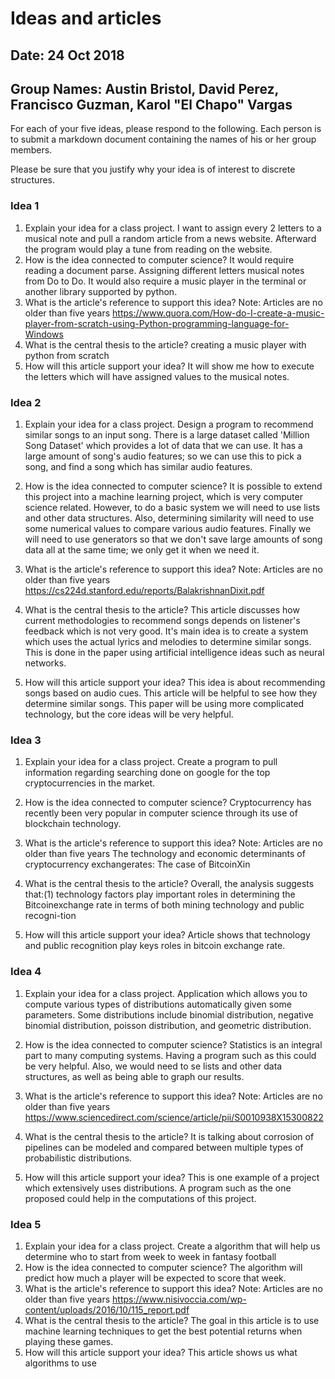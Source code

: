 # Ideas and articles


## Date: 24 Oct 2018
## Group Names: Austin Bristol, David Perez, Francisco Guzman, Karol "El Chapo" Vargas




For each of your five ideas, please respond to the following. Each person is to submit a markdown document containing the names of his or her group members.

Please be sure that you justify why your idea is of interest to discrete structures.



### Idea 1
1) Explain your idea for a class project.
I want to assign every 2 letters to a musical note and pull a random article from a news website. Afterward the program would
play a tune from reading on the website.
2) How is the idea connected to computer science?
It would require reading a document parse. Assigning different letters musical notes from Do to Do. It would also require a music player in the terminal or another library supported by python.
3) What is the article's reference to support this idea? Note: Articles are no older than five years
https://www.quora.com/How-do-I-create-a-music-player-from-scratch-using-Python-programming-language-for-Windows
4) What is the central thesis to the article?
creating a music player with python from scratch
5) How will this article support your idea?
It will show me how to execute the letters which will have assigned values to the musical notes.

### Idea 2
1) Explain your idea for a class project.
Design a program to recommend similar songs to an input song. There is a large dataset called 'Million Song Dataset' which provides a lot of data that we can use. It has a large amount of song's audio features; so we can use this to pick a song, and find a song which has similar audio features.

2) How is the idea connected to computer science?
It is possible to extend this project into a machine learning project, which is very computer science related. However, to do a basic system we will need to use lists and other data structures. Also, determining similarity will need to use some numerical values to compare various audio features. Finally we will need to use generators so that we don't save large amounts of song data all at the same time; we only get it when we need it.

3) What is the article's reference to support this idea? Note: Articles are no older than five years
https://cs224d.stanford.edu/reports/BalakrishnanDixit.pdf

4) What is the central thesis to the article?
This article discusses how current methodologies to recommend songs depends on listener's feedback which is not very good. It's main idea is to create a system which uses the actual lyrics and melodies to determine similar songs. This is done in the paper using artificial intelligence ideas such as neural networks.

5) How will this article support your idea?
This idea is about recommending songs based on audio cues. This article will be helpful to see how they determine similar songs. This paper will be using more complicated technology, but the core ideas will be very helpful.

### Idea 3
1) Explain your idea for a class project.
Create a program to pull information regarding searching done on google for the top cryptocurrencies in the market.

2) How is the idea connected to computer science?
Cryptocurrency has recently been very popular in computer science through its use of blockchain technology.
3) What is the article's reference to support this idea? Note: Articles are no older than five years
 The technology and economic determinants of cryptocurrency exchangerates: The case of BitcoinXin

4) What is the central thesis to the article?
Overall, the analysis suggests that:(1) technology factors play important roles in determining the Bitcoinexchange rate in terms of both mining technology and public recogni-tion
5) How will this article support your idea?
Article shows that technology and public recognition play keys roles in bitcoin exchange rate.

### Idea 4
1) Explain your idea for a class project.
Application which allows you to compute various types of distributions automatically given some parameters. Some distributions include binomial distribution, negative binomial distribution, poisson distribution, and geometric distribution.

2) How is the idea connected to computer science?
Statistics is an integral part to many computing systems. Having a program such as this could be very helpful. Also, we would need to se lists and other data structures, as well as being able to graph our results.

3) What is the article's reference to support this idea? Note: Articles are no older than five years
https://www.sciencedirect.com/science/article/pii/S0010938X15300822

4) What is the central thesis to the article?
It is talking about corrosion of pipelines can be modeled and compared between multiple types of probabilistic distributions.

5) How will this article support your idea?
This is one example of a project which extensively uses distributions. A program such as the one proposed could help in the computations of this project.

### Idea 5
1) Explain your idea for a class project.
Create a algorithm that will help us determine who to start from week to week in fantasy football
2) How is the idea connected to computer science?
The algorithm will predict how much a player will be expected to score that week.
3) What is the article's reference to support this idea? Note:  Articles are no older than five years
https://www.nisivoccia.com/wp-content/uploads/2016/10/115_report.pdf
4) What is the central thesis to the article?
The goal in this article is to use machine learning techniques to get the best potential returns when playing these games.
5) How will this article support your idea?
This article shows us what algorithms to use
